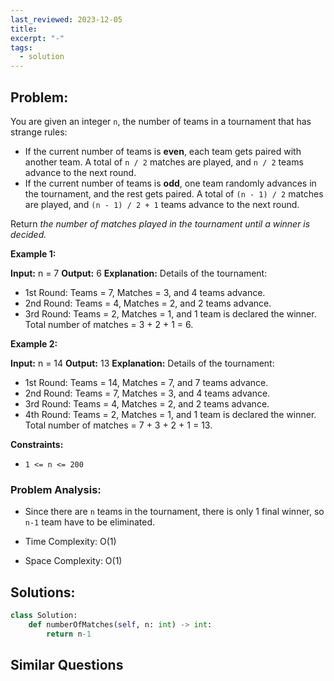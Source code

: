 ```yaml
---
last_reviewed: 2023-12-05
title: 
excerpt: "-"
tags:
  - solution
---
```

## Problem:
You are given an integer `n`, the number of teams in a tournament that has strange rules:

- If the current number of teams is **even**, each team gets paired with another team. A total of `n / 2` matches are played, and `n / 2` teams advance to the next round.
- If the current number of teams is **odd**, one team randomly advances in the tournament, and the rest gets paired. A total of `(n - 1) / 2` matches are played, and `(n - 1) / 2 + 1` teams advance to the next round.

Return _the number of matches played in the tournament until a winner is decided._

**Example 1:**

**Input:** n = 7
**Output:** 6
**Explanation:** Details of the tournament: 
- 1st Round: Teams = 7, Matches = 3, and 4 teams advance.
- 2nd Round: Teams = 4, Matches = 2, and 2 teams advance.
- 3rd Round: Teams = 2, Matches = 1, and 1 team is declared the winner.
Total number of matches = 3 + 2 + 1 = 6.

**Example 2:**

**Input:** n = 14
**Output:** 13
**Explanation:** Details of the tournament:
- 1st Round: Teams = 14, Matches = 7, and 7 teams advance.
- 2nd Round: Teams = 7, Matches = 3, and 4 teams advance.
- 3rd Round: Teams = 4, Matches = 2, and 2 teams advance.
- 4th Round: Teams = 2, Matches = 1, and 1 team is declared the winner.
Total number of matches = 7 + 3 + 2 + 1 = 13.

**Constraints:**

- `1 <= n <= 200`
### Problem Analysis:
- Since there are `n` teams in the tournament, there is only 1 final winner, so `n-1` team have to be eliminated.

- Time Complexity: O(1)
- Space Complexity: O(1)

## Solutions:

```python
class Solution:
    def numberOfMatches(self, n: int) -> int:
        return n-1
```

## Similar Questions